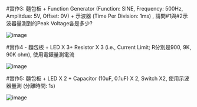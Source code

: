 #實作3: 麵包板 + Function Generator (Function: SINE, Frequency: 500Hz, Amplitdue: 5V, Offset: 0V) + 示波器 (Time Per Division: 1ms) , 請問#1與#2示波器量測到的Peak Voltage各是多少?

![image](https://github.com/suhan0801/EC2024/assets/139196559/e04329e4-3654-4ba7-95b7-3dcdbd90b36e)


#實作4 - 麵包板 + LED X 3+ Resistor X 3 (i.e., Current Limit; R分別是900, 9K, 90K ohm), 使用電錶量測電流

![image](https://github.com/suhan0801/EC2024/assets/139196559/a262946e-c697-49a4-9e15-02977c196d50)


#實作5: 麵包板 + LED X 2 + Capacitor (10uF, 0.1uF) X 2, Switch X2, 使用示波器量測 (分離時間: 1s)

![image](https://github.com/suhan0801/EC2024/assets/139196559/24d399c1-c72e-41d1-8a0b-90735235b715)
